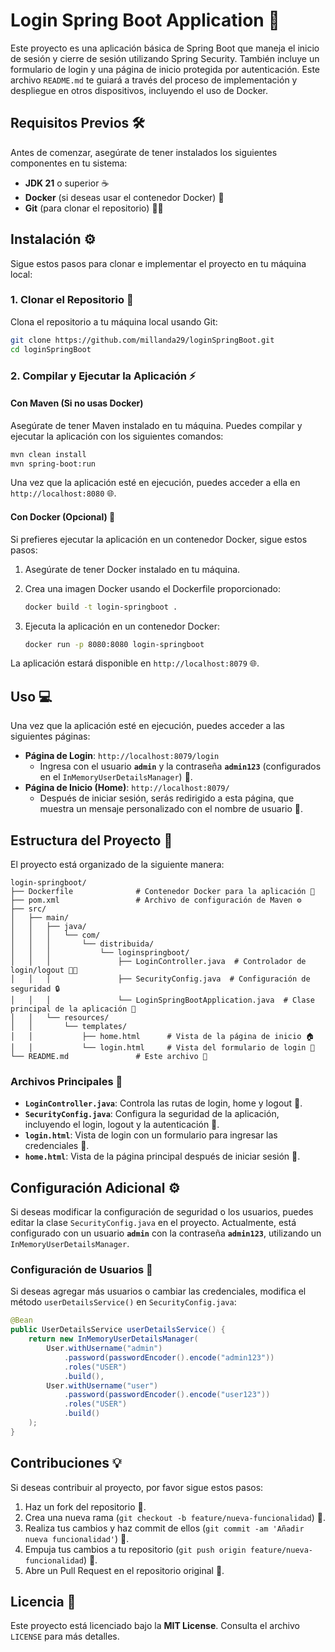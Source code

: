 # Login Spring Boot Application 🚀

Este proyecto es una aplicación básica de Spring Boot que maneja el inicio de sesión y cierre de sesión utilizando Spring Security. También incluye un formulario de login y una página de inicio protegida por autenticación. Este archivo `README.md` te guiará a través del proceso de implementación y despliegue en otros dispositivos, incluyendo el uso de Docker.

## Requisitos Previos 🛠️

Antes de comenzar, asegúrate de tener instalados los siguientes componentes en tu sistema:

- **JDK 21** o superior ☕
- **Docker** (si deseas usar el contenedor Docker) 🐳
- **Git** (para clonar el repositorio) 🧑‍💻

## Instalación ⚙️

Sigue estos pasos para clonar e implementar el proyecto en tu máquina local:

### 1. Clonar el Repositorio 📂

Clona el repositorio a tu máquina local usando Git:

```bash
git clone https://github.com/millanda29/loginSpringBoot.git
cd loginSpringBoot
```

### 2. Compilar y Ejecutar la Aplicación ⚡

#### Con Maven (Si no usas Docker)

Asegúrate de tener Maven instalado en tu máquina. Puedes compilar y ejecutar la aplicación con los siguientes comandos:

```bash
mvn clean install
mvn spring-boot:run
```

Una vez que la aplicación esté en ejecución, puedes acceder a ella en `http://localhost:8080` 🌐.

#### Con Docker (Opcional) 🐋

Si prefieres ejecutar la aplicación en un contenedor Docker, sigue estos pasos:

1. Asegúrate de tener Docker instalado en tu máquina.
2. Crea una imagen Docker usando el Dockerfile proporcionado:

   ```bash
   docker build -t login-springboot .
   ```

3. Ejecuta la aplicación en un contenedor Docker:

   ```bash
   docker run -p 8080:8080 login-springboot
   ```

La aplicación estará disponible en `http://localhost:8079` 🌐.

## Uso 💻

Una vez que la aplicación esté en ejecución, puedes acceder a las siguientes páginas:

- **Página de Login**: `http://localhost:8079/login`
    - Ingresa con el usuario **`admin`** y la contraseña **`admin123`** (configurados en el `InMemoryUserDetailsManager`) 🔑.
- **Página de Inicio (Home)**: `http://localhost:8079/`
    - Después de iniciar sesión, serás redirigido a esta página, que muestra un mensaje personalizado con el nombre de usuario 👋.

## Estructura del Proyecto 📁

El proyecto está organizado de la siguiente manera:

```
login-springboot/
├── Dockerfile              # Contenedor Docker para la aplicación 🐳
├── pom.xml                 # Archivo de configuración de Maven ⚙️
├── src/
│   ├── main/
│   │   ├── java/
│   │   │   └── com/
│   │   │       └── distribuida/
│   │   │           └── loginspringboot/
│   │   │               ├── LoginController.java  # Controlador de login/logout 👨‍💻
│   │   │               ├── SecurityConfig.java  # Configuración de seguridad 🔒
│   │   │               └── LoginSpringBootApplication.java  # Clase principal de la aplicación 🚀
│   │   └── resources/
│   │       └── templates/
│   │           ├── home.html      # Vista de la página de inicio 🏠
│   │           └── login.html     # Vista del formulario de login 🔑
└── README.md               # Este archivo 📖
```

### Archivos Principales 📄

- **`LoginController.java`**: Controla las rutas de login, home y logout 🚪.
- **`SecurityConfig.java`**: Configura la seguridad de la aplicación, incluyendo el login, logout y la autenticación 🔐.
- **`login.html`**: Vista de login con un formulario para ingresar las credenciales 📝.
- **`home.html`**: Vista de la página principal después de iniciar sesión 🏡.

## Configuración Adicional ⚙️

Si deseas modificar la configuración de seguridad o los usuarios, puedes editar la clase `SecurityConfig.java` en el proyecto. Actualmente, está configurado con un usuario **`admin`** con la contraseña **`admin123`**, utilizando un `InMemoryUserDetailsManager`.

### Configuración de Usuarios 👥

Si deseas agregar más usuarios o cambiar las credenciales, modifica el método `userDetailsService()` en `SecurityConfig.java`:

```java
@Bean
public UserDetailsService userDetailsService() {
    return new InMemoryUserDetailsManager(
        User.withUsername("admin")
            .password(passwordEncoder().encode("admin123"))
            .roles("USER")
            .build(),
        User.withUsername("user")
            .password(passwordEncoder().encode("user123"))
            .roles("USER")
            .build()
    );
}
```

## Contribuciones 💡

Si deseas contribuir al proyecto, por favor sigue estos pasos:

1. Haz un fork del repositorio 🍴.
2. Crea una nueva rama (`git checkout -b feature/nueva-funcionalidad`) 🌱.
3. Realiza tus cambios y haz commit de ellos (`git commit -am 'Añadir nueva funcionalidad'`) 📝.
4. Empuja tus cambios a tu repositorio (`git push origin feature/nueva-funcionalidad`) 🚀.
5. Abre un Pull Request en el repositorio original 🔄.

## Licencia 📜

Este proyecto está licenciado bajo la **MIT License**. Consulta el archivo `LICENSE` para más detalles.
